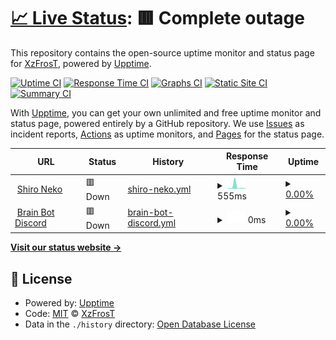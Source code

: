 # [📈 Live Status](https://XzFrosT.github.io/uptime-XzF): <!--live status--> **🟥 Complete outage**

This repository contains the open-source uptime monitor and status page for [XzFrosT](https://youtube.com/XzFrosT), powered by [Upptime](https://github.com/upptime/upptime).

[![Uptime CI](https://github.com/XzFrosT/uptime-XzF/workflows/Uptime%20CI/badge.svg)](https://github.com/upptime/upptime/actions?query=workflow%3A%22Uptime+CI%22)
[![Response Time CI](https://github.com/XzFrosT/uptime-XzF/workflows/Response%20Time%20CI/badge.svg)](https://github.com/upptime/upptime/actions?query=workflow%3A%22Response+Time+CI%22)
[![Graphs CI](https://github.com/XzFrosT/uptime-XzF/workflows/Graphs%20CI/badge.svg)](https://github.com/upptime/upptime/actions?query=workflow%3A%22Graphs+CI%22)
[![Static Site CI](https://github.com/XzFrosT/uptime-XzF/workflows/Static%20Site%20CI/badge.svg)](https://github.com/upptime/upptime/actions?query=workflow%3A%22Static+Site+CI%22)
[![Summary CI](https://github.com/XzFrosT/uptime-XzF/workflows/Summary%20CI/badge.svg)](https://github.com/upptime/upptime/actions?query=workflow%3A%22Summary+CI%22)

With [Upptime](https://upptime.js.org), you can get your own unlimited and free uptime monitor and status page, powered entirely by a GitHub repository. We use [Issues](https://github.com/XzFrosT/uptime-XzF/issues) as incident reports, [Actions](https://github.com/XzFrosT/uptime-XzF/actions) as uptime monitors, and [Pages](https://XzFrosT.github.io/uptime-XzF) for the status page.

<!--start: status pages-->
<!-- This summary is generated by Upptime (https://github.com/upptime/upptime) -->
<!-- Do not edit this manually, your changes will be overwritten -->
<!-- prettier-ignore -->
| URL | Status | History | Response Time | Uptime |
| --- | ------ | ------- | ------------- | ------ |
| <img alt="" src="https://harmonymusic.tk/assets/img/logo.png" height="13"> [Shiro Neko](https://shiro-nekoo.glitch.me) | 🟥 Down | [shiro-neko.yml](https://github.com/XzFrosT/uptimer/commits/HEAD/history/shiro-neko.yml) | <details><summary><img alt="Response time graph" src="./graphs/shiro-neko/response-time-week.png" height="20"> 555ms</summary><br><a href="https://XzFrosT.github.io/uptime-XzF/history/shiro-neko"><img alt="Response time 2301" src="https://img.shields.io/endpoint?url=https%3A%2F%2Fraw.githubusercontent.com%2FXzFrosT%2Fuptimer%2FHEAD%2Fapi%2Fshiro-neko%2Fresponse-time.json"></a><br><a href="https://XzFrosT.github.io/uptime-XzF/history/shiro-neko"><img alt="24-hour response time 126" src="https://img.shields.io/endpoint?url=https%3A%2F%2Fraw.githubusercontent.com%2FXzFrosT%2Fuptimer%2FHEAD%2Fapi%2Fshiro-neko%2Fresponse-time-day.json"></a><br><a href="https://XzFrosT.github.io/uptime-XzF/history/shiro-neko"><img alt="7-day response time 555" src="https://img.shields.io/endpoint?url=https%3A%2F%2Fraw.githubusercontent.com%2FXzFrosT%2Fuptimer%2FHEAD%2Fapi%2Fshiro-neko%2Fresponse-time-week.json"></a><br><a href="https://XzFrosT.github.io/uptime-XzF/history/shiro-neko"><img alt="30-day response time 962" src="https://img.shields.io/endpoint?url=https%3A%2F%2Fraw.githubusercontent.com%2FXzFrosT%2Fuptimer%2FHEAD%2Fapi%2Fshiro-neko%2Fresponse-time-month.json"></a><br><a href="https://XzFrosT.github.io/uptime-XzF/history/shiro-neko"><img alt="1-year response time 2301" src="https://img.shields.io/endpoint?url=https%3A%2F%2Fraw.githubusercontent.com%2FXzFrosT%2Fuptimer%2FHEAD%2Fapi%2Fshiro-neko%2Fresponse-time-year.json"></a></details> | <details><summary><a href="https://XzFrosT.github.io/uptime-XzF/history/shiro-neko">0.00%</a></summary><a href="https://XzFrosT.github.io/uptime-XzF/history/shiro-neko"><img alt="All-time uptime 13.33%" src="https://img.shields.io/endpoint?url=https%3A%2F%2Fraw.githubusercontent.com%2FXzFrosT%2Fuptimer%2FHEAD%2Fapi%2Fshiro-neko%2Fuptime.json"></a><br><a href="https://XzFrosT.github.io/uptime-XzF/history/shiro-neko"><img alt="24-hour uptime 0.00%" src="https://img.shields.io/endpoint?url=https%3A%2F%2Fraw.githubusercontent.com%2FXzFrosT%2Fuptimer%2FHEAD%2Fapi%2Fshiro-neko%2Fuptime-day.json"></a><br><a href="https://XzFrosT.github.io/uptime-XzF/history/shiro-neko"><img alt="7-day uptime 0.00%" src="https://img.shields.io/endpoint?url=https%3A%2F%2Fraw.githubusercontent.com%2FXzFrosT%2Fuptimer%2FHEAD%2Fapi%2Fshiro-neko%2Fuptime-week.json"></a><br><a href="https://XzFrosT.github.io/uptime-XzF/history/shiro-neko"><img alt="30-day uptime 12.86%" src="https://img.shields.io/endpoint?url=https%3A%2F%2Fraw.githubusercontent.com%2FXzFrosT%2Fuptimer%2FHEAD%2Fapi%2Fshiro-neko%2Fuptime-month.json"></a><br><a href="https://XzFrosT.github.io/uptime-XzF/history/shiro-neko"><img alt="1-year uptime 13.33%" src="https://img.shields.io/endpoint?url=https%3A%2F%2Fraw.githubusercontent.com%2FXzFrosT%2Fuptimer%2FHEAD%2Fapi%2Fshiro-neko%2Fuptime-year.json"></a></details>
| <img alt="" src="https://i.imgur.com/jIqqUie.png" height="13"> [Brain Bot Discord](https://brain-bot-discord.xzfrostt.repl.co) | 🟥 Down | [brain-bot-discord.yml](https://github.com/XzFrosT/uptimer/commits/HEAD/history/brain-bot-discord.yml) | <details><summary><img alt="Response time graph" src="./graphs/brain-bot-discord/response-time-week.png" height="20"> 0ms</summary><br><a href="https://XzFrosT.github.io/uptime-XzF/history/brain-bot-discord"><img alt="Response time 491" src="https://img.shields.io/endpoint?url=https%3A%2F%2Fraw.githubusercontent.com%2FXzFrosT%2Fuptimer%2FHEAD%2Fapi%2Fbrain-bot-discord%2Fresponse-time.json"></a><br><a href="https://XzFrosT.github.io/uptime-XzF/history/brain-bot-discord"><img alt="24-hour response time 0" src="https://img.shields.io/endpoint?url=https%3A%2F%2Fraw.githubusercontent.com%2FXzFrosT%2Fuptimer%2FHEAD%2Fapi%2Fbrain-bot-discord%2Fresponse-time-day.json"></a><br><a href="https://XzFrosT.github.io/uptime-XzF/history/brain-bot-discord"><img alt="7-day response time 0" src="https://img.shields.io/endpoint?url=https%3A%2F%2Fraw.githubusercontent.com%2FXzFrosT%2Fuptimer%2FHEAD%2Fapi%2Fbrain-bot-discord%2Fresponse-time-week.json"></a><br><a href="https://XzFrosT.github.io/uptime-XzF/history/brain-bot-discord"><img alt="30-day response time 178" src="https://img.shields.io/endpoint?url=https%3A%2F%2Fraw.githubusercontent.com%2FXzFrosT%2Fuptimer%2FHEAD%2Fapi%2Fbrain-bot-discord%2Fresponse-time-month.json"></a><br><a href="https://XzFrosT.github.io/uptime-XzF/history/brain-bot-discord"><img alt="1-year response time 491" src="https://img.shields.io/endpoint?url=https%3A%2F%2Fraw.githubusercontent.com%2FXzFrosT%2Fuptimer%2FHEAD%2Fapi%2Fbrain-bot-discord%2Fresponse-time-year.json"></a></details> | <details><summary><a href="https://XzFrosT.github.io/uptime-XzF/history/brain-bot-discord">0.00%</a></summary><a href="https://XzFrosT.github.io/uptime-XzF/history/brain-bot-discord"><img alt="All-time uptime 36.80%" src="https://img.shields.io/endpoint?url=https%3A%2F%2Fraw.githubusercontent.com%2FXzFrosT%2Fuptimer%2FHEAD%2Fapi%2Fbrain-bot-discord%2Fuptime.json"></a><br><a href="https://XzFrosT.github.io/uptime-XzF/history/brain-bot-discord"><img alt="24-hour uptime 0.00%" src="https://img.shields.io/endpoint?url=https%3A%2F%2Fraw.githubusercontent.com%2FXzFrosT%2Fuptimer%2FHEAD%2Fapi%2Fbrain-bot-discord%2Fuptime-day.json"></a><br><a href="https://XzFrosT.github.io/uptime-XzF/history/brain-bot-discord"><img alt="7-day uptime 0.00%" src="https://img.shields.io/endpoint?url=https%3A%2F%2Fraw.githubusercontent.com%2FXzFrosT%2Fuptimer%2FHEAD%2Fapi%2Fbrain-bot-discord%2Fuptime-week.json"></a><br><a href="https://XzFrosT.github.io/uptime-XzF/history/brain-bot-discord"><img alt="30-day uptime 38.23%" src="https://img.shields.io/endpoint?url=https%3A%2F%2Fraw.githubusercontent.com%2FXzFrosT%2Fuptimer%2FHEAD%2Fapi%2Fbrain-bot-discord%2Fuptime-month.json"></a><br><a href="https://XzFrosT.github.io/uptime-XzF/history/brain-bot-discord"><img alt="1-year uptime 36.80%" src="https://img.shields.io/endpoint?url=https%3A%2F%2Fraw.githubusercontent.com%2FXzFrosT%2Fuptimer%2FHEAD%2Fapi%2Fbrain-bot-discord%2Fuptime-year.json"></a></details>

<!--end: status pages-->

[**Visit our status website →**](https://XzFrosT.github.io/uptime-XzF)

## 📄 License

- Powered by: [Upptime](https://github.com/upptime/upptime)
- Code: [MIT](./LICENSE) © [XzFrosT](https://youtube.com/XzFrosT)
- Data in the `./history` directory: [Open Database License](https://opendatacommons.org/licenses/odbl/1-0/)
